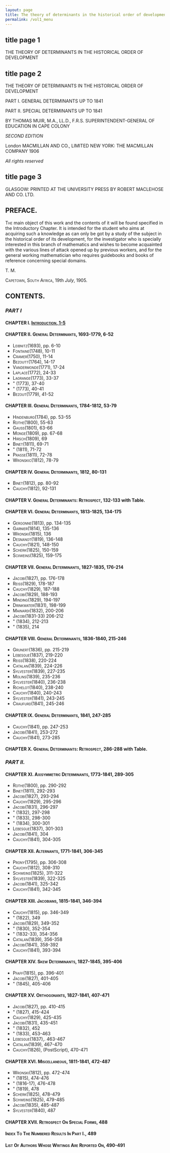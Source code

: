 ```yaml
---
layout: page
title: The theory of determinants in the historical order of development
permalink: /vol1_menu
---
```


## title page 1
THE THEORY OF DETERMINANTS
IN THE HISTORICAL ORDER OF DEVELOPMENT

## title page 2
THE
THEORY OF DETERMINANTS
IN THE
HISTORICAL ORDER OF DEVELOPMENT

PART I. GENERAL DETERMINANTS UP TO 1841

PART II. SPECIAL DETERMINANTS UP TO 1841

BY
THOMAS MUIR, M.A., LL.D., F.R.S.
SUPERINTENDENT-GENERAL OF EDUCATION IN CAPE COLONY

*SECOND EDITION*

London
MACMILLAN AND CO., LIMITED
NEW YORK: THE MACMILLAN COMPANY
1906

*All rights reserved*

## title page 3
GLASGOW: PRINTED AT THE UNIVERSITY PRESS
BY ROBERT MACLEHOSE AND CO. LTD.

## PREFACE.
<span style='font-variant: small-caps'>The</span> main object of this work and the contents of it will be found specified in the Introductory Chapter. It is intended for the student who aims at acquiring such a knowledge as can only be got by a study of the subject in the historical order of its development, for the investigator who is specially interested in this branch of mathematics and wishes to become acquainted with the various lines of attack opened up by previous workers, and for the general working mathematician who requires guidebooks and books of reference concerning special domains.

T. M.

<span style='font-variant: small-caps'>Capetown, South Africa,</span>
19th *July*, 1905.

## CONTENTS.

### *PART I*

#### CHAPTER I. [<span style='font-variant: small-caps'>Introduction</span>,	1-5](vol1_ch01.md)

#### CHAPTER II. <span style='font-variant: small-caps'>General Determinants</span>, 1693-1779,		6-52
- <span style='font-variant: small-caps'>Leibnitz</span>(1693),	pp. 6-10
- <span style='font-variant: small-caps'>Fontaine</span>(1748),	10-11
- <span style='font-variant: small-caps'>Cramer</span>(1750),	11-14
- <span style='font-variant: small-caps'>Bezoutt</span>(1764),	14-17
- <span style='font-variant: small-caps'>Vandermonde</span>(1771),	17-24
- <span style='font-variant: small-caps'>Laplace</span>(1772),	24-33
- <span style='font-variant: small-caps'>Lagrange</span>(1773),	33-37
- "	(1773),	37-40
- "	(1773),	40-41
- <span style='font-variant: small-caps'>Bezout</span>(1779),	41-52

#### CHAPTER III. <span style='font-variant: small-caps'>General Determinants</span>, 1784-1812,	53-79
- <span style='font-variant: small-caps'>Hindenburg</span>(1784),	pp. 53-55
- <span style='font-variant: small-caps'>Rothe</span>(1800),	55-63
- <span style='font-variant: small-caps'>Gauss</span>(1801),	63-66
- <span style='font-variant: small-caps'>Monge</span>(1809),	pp. 67-68
- <span style='font-variant: small-caps'>Hirsch</span>(1809),	69
- <span style='font-variant: small-caps'>Binet</span>(1811),	69-71
- "	(1811),	71-72
- <span style='font-variant: small-caps'>Prasse</span>(1811),	72-78
- <span style='font-variant: small-caps'>Wronskic</span>(1812),	78-79

#### CHAPTER IV. <span style='font-variant: small-caps'>General Determinants</span>, 1812,	80-131
- <span style='font-variant: small-caps'>Binet</span>(1812),	pp. 80-92
- <span style='font-variant: small-caps'>Cauchy</span>(1812),	92-131

#### CHAPTER V. <span style='font-variant: small-caps'>General Determinants: Retrospect</span>,	132-133 with Table.

#### CHAPTER VI. <span style='font-variant: small-caps'>General Determinants</span>, 1813-1825,	134-175
- <span style='font-variant: small-caps'>Gergonne</span>(1813),	pp. 134-135
- <span style='font-variant: small-caps'>Garnier</span>(1814),	135-136
- <span style='font-variant: small-caps'>Wronski</span>(1815),	136
- <span style='font-variant: small-caps'>Desnanot</span>(1819),	136-148
- <span style='font-variant: small-caps'>Cauchy</span>(1821),	148-150
- <span style='font-variant: small-caps'>Scherk</span>(1825),	150-159
- <span style='font-variant: small-caps'>Sciiweins</span>(1825),	159-175

#### CHAPTER VII. <span style='font-variant: small-caps'>General Determinants</span>, 1827-1835,	176-214
- <span style='font-variant: small-caps'>Jacobi</span>(1827),	pp. 176-178
- <span style='font-variant: small-caps'>Reiss</span>(1829),	178-187
- <span style='font-variant: small-caps'>Cauchy</span>(1829),	187-188
- <span style='font-variant: small-caps'>Jacobi</span>(1829),	188-193
- <span style='font-variant: small-caps'>Minding</span>(1829),	194-197
- <span style='font-variant: small-caps'>Drinkwater</span>(1831),	198-199
- <span style='font-variant: small-caps'>Mainardi</span>(1832),	200-206
- <span style='font-variant: small-caps'>Jacobi</span>(1831-33)	206-212
- "	(1834),	212-213
- "	(1835),	214

#### CHAPTER VIII. <span style='font-variant: small-caps'>General Determinants</span>, 1836-1840,	215-246
- <span style='font-variant: small-caps'>Grunert</span>(1836),	pp. 215-219
- <span style='font-variant: small-caps'>Lebesgue</span>(1837),	219-220
- <span style='font-variant: small-caps'>Reiss</span>(1838),	220-224
- <span style='font-variant: small-caps'>Catalan</span>(1839),	224-226
- <span style='font-variant: small-caps'>Sylvester</span>(1839),	227-235
- <span style='font-variant: small-caps'>Molins</span>(1839),	235-236
- <span style='font-variant: small-caps'>Sylvester</span>(1840),	236-238
- <span style='font-variant: small-caps'>Richelot</span>(1840),	238-240
- <span style='font-variant: small-caps'>Cauchy</span>(1840),	240-243
- <span style='font-variant: small-caps'>Sylvester</span>(1841),	243-245
- <span style='font-variant: small-caps'>Craufurd</span>(1841),	245-246

#### CHAPTER IX. <span style='font-variant: small-caps'>General Determinants</span>, 1841,	247-285
- <span style='font-variant: small-caps'>Cauchy</span>(1841),	pp. 247-253
- <span style='font-variant: small-caps'>Jacobi</span>(1841),	253-272
- <span style='font-variant: small-caps'>Cauchy</span>(1841),	273-285

#### CHAPTER X. <span style='font-variant: small-caps'>General Determinants: Retrospect</span>,	286-288 with Table.

### *PART II.*

#### CHAPTER XI. <span style='font-variant: small-caps'>Axisymmetric Determinants</span>, 1773-1841,	289-305
- <span style='font-variant: small-caps'>Rothe</span>(1800),	pp. 290-292
- <span style='font-variant: small-caps'>Binet</span>(1811),	292-293
- <span style='font-variant: small-caps'>Jacobi</span>(1827),	293-294
- <span style='font-variant: small-caps'>Cauchy</span>(1829),	295-296
- <span style='font-variant: small-caps'>Jacobi</span>(1831),	296-297
- "	(1832),	297-298
- "	(1833),	298-300
- "	(1834),	300-301
- <span style='font-variant: small-caps'>Lebesgue</span>(1837),	301-303
- <span style='font-variant: small-caps'>Jacobi</span>(1841),	304
- <span style='font-variant: small-caps'>Cauchy</span>(1841),	304-305

#### CHAPTER XII. <span style='font-variant: small-caps'>Alternants</span>, 1771-1841,	306-345
- <span style='font-variant: small-caps'>Prony</span>(1795),	pp. 306-308
- <span style='font-variant: small-caps'>Cauchy</span>(1812),	308-310
- <span style='font-variant: small-caps'>Schweins</span>(1825),	311-322
- <span style='font-variant: small-caps'>Sylvester</span>(1839),	322-325
- <span style='font-variant: small-caps'>Jacobi</span>(1841),	325-342
- <span style='font-variant: small-caps'>Cauchy</span>(1841),	342-345

#### CHAPTER XIII. <span style='font-variant: small-caps'>Jacobians</span>, 1815-1841,	346-394
- <span style='font-variant: small-caps'>Cauchy</span>(1815),	pp. 346-349
- "	(1822),	349
- <span style='font-variant: small-caps'>Jacobi</span>(1829), 	349-352
- "	(1830),	352-354
- "	(1832-33),	354-356
- <span style='font-variant: small-caps'>Catalan</span>(1839),	356-358
- <span style='font-variant: small-caps'>Jacobi</span>(1841),	358-392
- <span style='font-variant: small-caps'>Cauchy</span>(1841),	393-394

#### CHAPTER XIV. <span style='font-variant: small-caps'>Skew Determinants</span>, 1827-1845,	395-406
- <span style='font-variant: small-caps'>Pfaff</span>(1815), 	pp. 396-401
- <span style='font-variant: small-caps'>Jacobi</span>(1827),	401-405
- "	(1845),	405-406

#### CHAPTER XV. <span style='font-variant: small-caps'>Orthogonants</span>, 1827-1841,	407-471
- <span style='font-variant: small-caps'>Jacobi</span>(1827),	pp. 410-415
- "	(1827),	415-424
- <span style='font-variant: small-caps'>Cauchy</span>(1829),	425-435
- <span style='font-variant: small-caps'>Jacobi</span>(1831), 	435-451
- "	(1832), 	452
- "	(1833), 	453-463
- <span style='font-variant: small-caps'>Lebesgue</span>(1837),. 	463-467
- <span style='font-variant: small-caps'>Catalan</span>(1839), 	467-470
- <span style='font-variant: small-caps'>Cauchy</span>(1826), (PostScript),	470-471

#### CHAPTER XVI. <span style='font-variant: small-caps'>Miscellaneous</span>, 1811-1841,	472-487
- <span style='font-variant: small-caps'>Wronski</span>(1812),	pp. 472-474
- "	(1815),	474-476
- "	(1816-17),	476-478
- "	(1819),	478
- <span style='font-variant: small-caps'>Scherk</span>(1825),	478-479
- <span style='font-variant: small-caps'>Schweins</span>(1825),	479-485
- <span style='font-variant: small-caps'>Jacobi</span>(1835),	485-487
- <span style='font-variant: small-caps'>Sylvester</span>(1840),	487

#### CHAPTER XVII. <span style='font-variant: small-caps'>Retrospect On Special Forms</span>,	488

#### <span style='font-variant: small-caps'>Index To The Numbered Results In Part I.,</span>	489

#### <span style='font-variant: small-caps'>List Of Authors Whose Writings Are Reported On</span>,	490-491